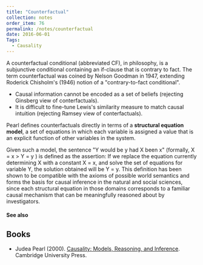 ```yaml
---
title: "Counterfactual"
collection: notes
order_item: 76
permalink: /notes/counterfactual
date: 2016-06-01
Tags:
  - Causality
---
```


A counterfactual conditional (abbreviated CF), in philosophy, is a subjunctive conditional containing an if-clause that is contrary to fact. The term counterfactual was coined by Nelson Goodman in 1947, extending Roderick Chisholm's (1946) notion of a "contrary-to-fact conditional".

* Causal information cannot be encoded as a set of beliefs (rejecting Ginsberg view of conterfactuals).
* It is difficult to fine-tune Lewis's similarity measure to match causal intuition (rejecting Ramsey view of conterfactuals).

Pearl defines counterfactuals directly in terms of a **structural equation model**, a set of equations in which each variable is assigned a value that is an explicit function of other variables in the system.

Given such a model, the sentence "Y would be y had X been x" (formally, X = x > Y = y ) is defined as the assertion: If we replace the equation currently determining X with a constant X = x, and solve the set of equations for variable Y, the solution obtained will be Y = y. This definition has been shown to be compatible with the axioms of possible world semantics and forms the basis for causal inference in the natural and social sciences, since each structural equation in those domains corresponds to a familiar causal mechanism that can be meaningfully reasoned about by investigators.


#### See also







## Books
* Judea Pearl (2000). [Causality: Models, Reasoning, and Inference](https://www.goodreads.com/book/show/174276.Causality). Cambridge University Press.


